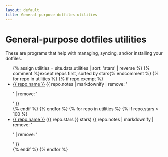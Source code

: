 ```yaml
---
layout: default
title: General-purpose dotfiles utilities
---
```


# General-purpose dotfiles utilities

These are programs that help with managing, syncing, and/or installing your
dotfiles.

<ul>
{% assign utilities = site.data.utilities | sort: 'stars' | reverse %}
{% comment %}except repos first, sorted by stars{% endcomment %}
{% for repo in utilities %}
{% if repo.exempt %}
    <li><a href="{{ repo.url }}">{{ repo.name }}</a> {{ repo.notes | markdownify | remove: '<p>' | remove: '</p>' }}</li>
{% endif %}
{% endfor %}
{% for repo in utilities %}
{% if repo.stars > 100 %}
<li><a href="{{ repo.website | default: repo.url }}">{{ repo.name }}</a> ({{ repo.stars }} stars) {{ repo.notes | markdownify | remove: '<p>' | remove: '</p>' }}</li>
{% endif %}
{% endfor %}
</ul>
